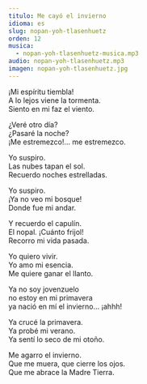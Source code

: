 ```yaml
---
titulo: Me cayó el invierno
idioma: es
slug: nopan-yoh-tlasenhuetz
orden: 12
musica: 
  - nopan-yoh-tlasenhuetz-musica.mp3
audio: nopan-yoh-tlasenhuetz.mp3
imagen: nopan-yoh-tlasenhuetz.jpg
---
```


¡Mi espíritu tiembla!<br>
A lo lejos viene la tormenta.<br>
Siento en mi faz el viento.<br>

¿Veré otro día?<br>
¿Pasaré la noche?<br>
¡Me estremezco!... me estremezco.<br>

Yo suspiro.<br>
Las nubes tapan el sol.<br>
Recuerdo noches estrelladas.<br>

Yo suspiro.<br>
¡Ya no veo mi bosque!<br>
Donde fue mi andar.<br>

Y recuerdo el capulín.<br>
El nopal. ¡Cuánto frijol!<br>
Recorro mi vida pasada.<br>

Yo quiero vivir.<br>
Yo amo mi esencia.<br>
Me quiere ganar el llanto.<br>

Ya no soy jovenzuelo<br>
no estoy en mi primavera<br>
ya nació en mí el invierno… ¡ahhh!<br>

Ya crucé la primavera.<br>
Ya probé mi verano.<br>
Ya sentí lo seco de mi otoño.<br>

Me agarro el invierno.<br>
Que me muera, que cierre los ojos.<br>
Que me abrace la Madre Tierra.<br>
